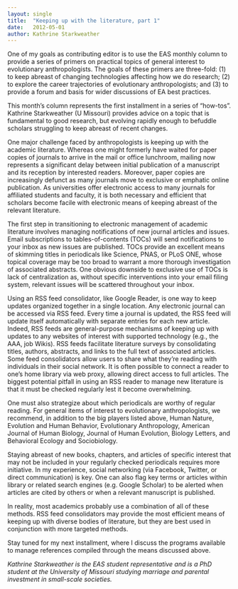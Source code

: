 ```yaml
---
layout: single
title:  "Keeping up with the literature, part 1"
date:   2012-05-01
author: Kathrine Starkweather
---
```


One of my goals as contributing editor is to use the EAS monthly column to provide a series of primers on practical topics of general interest to evolutionary anthropologists. The goals of these primers are three-fold: (1) to keep abreast of changing technologies affecting how we do research; (2) to explore the career trajectories of evolutionary anthropologists; and (3) to provide a forum and basis for wider discussions of EA best practices.

This month’s column represents the first installment in a series of “how-tos”. Kathrine Starkweather (U Missouri) provides advice on a topic that is fundamental to good research, but evolving rapidly enough to befuddle scholars struggling to keep abreast of recent changes.

One major challenge faced by anthropologists is keeping up with the academic literature. Whereas one might formerly have waited for paper copies of journals to arrive in the mail or office lunchroom, mailing now represents a significant delay between initial publication of a manuscript and its reception by interested readers. Moreover, paper copies are increasingly defunct as many journals move to exclusive or emphatic online publication. As universities offer electronic access to many journals for affiliated students and faculty, it is both necessary and efficient that scholars become facile with electronic means of keeping abreast of the relevant literature.

The first step in transitioning to electronic management of academic literature involves managing notifications of new journal articles and issues. Email subscriptions to tables-of-contents (TOCs) will send notifications to your inbox as new issues are published. TOCs provide an excellent means of skimming titles in periodicals like Science, PNAS, or PLoS ONE, whose topical coverage may be too broad to warrant a more thorough investigation of associated abstracts. One obvious downside to exclusive use of TOCs is lack of centralization as, without specific interventions into your email filing system, relevant issues will be scattered throughout your inbox.

Using an RSS feed consolidator, like Google Reader, is one way to keep updates organized together in a single location. Any electronic journal can be accessed via RSS feed. Every time a journal is updated, the RSS feed will update itself automatically with separate entries for each new article. Indeed, RSS feeds are general-purpose mechanisms of keeping up with updates to any websites of interest with supported technology (e.g., the AAA, job Wikis). RSS feeds facilitate literature surveys by consolidating titles, authors, abstracts, and links to the full text of associated articles. Some feed consolidators allow users to share what they’re reading with individuals in their social network. It is often possible to connect a reader to one’s home library via web proxy, allowing direct access to full articles. The biggest potential pitfall in using an RSS reader to manage new literature is that it must be checked regularly lest it become overwhelming.

One must also strategize about which periodicals are worthy of regular reading. For general items of interest to evolutionary anthropologists, we recommend, in addition to the big players listed above, Human Nature, Evolution and Human Behavior, Evolutionary Anthropology, American Journal of Human Biology, Journal of Human Evolution, Biology Letters, and Behavioral Ecology and Sociobiology.

Staying abreast of new books, chapters, and articles of specific interest that may not be included in your regularly checked periodicals requires more initiative. In my experience, social networking (via Facebook, Twitter, or direct communication) is key. One can also flag key terms or articles within library or related search engines (e.g. Google Scholar) to be alerted when articles are cited by others or when a relevant manuscript is published.

In reality, most academics probably use a combination of all of these methods. RSS feed consolidators may provide the most efficient means of keeping up with diverse bodies of literature, but they are best used in conjunction with more targeted methods.

Stay tuned for my next installment, where I discuss the programs available to manage references compiled through the means discussed above.

*Kathrine Starkweather is the EAS student representative and is a PhD student at the University of Missouri studying marriage and parental investment in small-scale societies.*